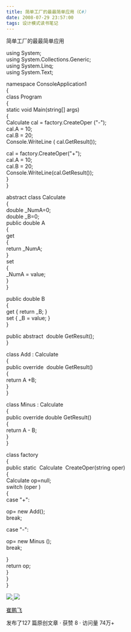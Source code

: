 ```yaml
---
title: 简单工厂的最最简单应用（C#）
date: 2008-07-29 23:57:00
tags: 设计模式读书笔记
---
```

简单工厂的最最简单应用

using System;  
using System.Collections.Generic;  
using System.Linq;  
using System.Text;

namespace ConsoleApplication1  
{  
class Program  
{  
static void Main(string[] args)  
{  
Calculate cal = factory.CreateOper ("-");  
cal.A = 10;  
cal.B = 20;  
Console.WriteLine ( cal.GetResult());

cal = factory.CreateOper("+");  
cal.A = 10;  
cal.B = 20;  
Console.WriteLine(cal.GetResult());  
}  
}

abstract class Calculate  
{  
double _NumA=0;  
double _B=0;  
public double A  
{  
get  
{  
return _NumA;  
}  
set  
{  
_NumA = value;  
}  
}

public double B  
{  
get { return _B; }  
set { _B = value; }  
}

public abstract  double GetResult();  
}

class Add : Calculate  
{  
public override  double GetResult()  
{  
return A +B;  
}  
}

class Minus : Calculate  
{  
public override double GetResult()  
{  
return A - B;  
}  
}

class factory  
{  
public static  Calculate  CreateOper(string oper)  
{  
Calculate op=null;  
switch (oper )  
{  
case "+":  
  
op= new Add();  
break;  
  
case "-":  
  
op= new Minus ();  
break;  
  
}  
return op;  
}  
}  
}  



[ ![](https://profile.csdnimg.cn/5/2/5/3_cuipengfei1)
![](https://g.csdnimg.cn/static/user-reg-year/1x/11.png)
](https://blog.csdn.net/cuipengfei1)

[ 崔鹏飞 ](https://blog.csdn.net/cuipengfei1)

发布了127 篇原创文章  ·  获赞 8  ·  访问量 74万+

